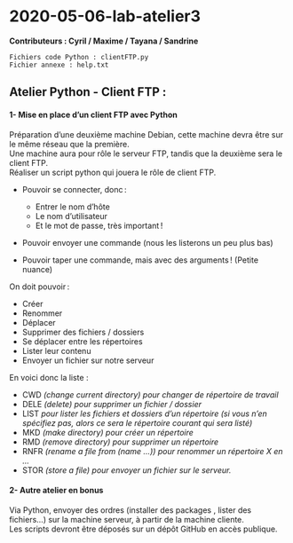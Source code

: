 # 2020-05-06-lab-atelier3

**Contributeurs : Cyril / Maxime / Tayana / Sandrine**


```
Fichiers code Python : clientFTP.py
Fichier annexe : help.txt
```

## Atelier Python - Client FTP :

#### 1- Mise en place d’un client FTP avec Python

<p> Préparation d’une deuxième machine Debian, cette machine devra être sur le même réseau que la première. <br> 
Une machine aura pour rôle le serveur FTP, tandis que la deuxième sera le client FTP. <br> 
Réaliser un script python qui jouera le rôle de client FTP.</p>

- Pouvoir se connecter, donc :
    * Entrer le nom d’hôte
    * Le nom d’utilisateur
    * Et le mot de passe, très important !

- Pouvoir envoyer une commande (nous les listerons un peu plus bas)
- Pouvoir taper une commande, mais avec des arguments ! (Petite nuance)


On doit pouvoir :
- Créer
- Renommer
- Déplacer
- Supprimer des fichiers / dossiers
- Se déplacer entre les répertoires
- Lister leur contenu
- Envoyer un fichier sur notre serveur

En voici donc la liste :
- CWD *(change current directory) pour changer de répertoire de travail*
- DELE *(delete) pour supprimer un fichier / dossier*
- LIST *pour lister les fichiers et dossiers d’un répertoire (si vous n’en spécifiez pas, alors ce sera le répertoire courant qui sera listé)*
- MKD *(make directory) pour créer un répertoire*
- RMD *(remove directory) pour supprimer un répertoire*
- RNFR *(rename a file from (name …)) pour renommer un répertoire X en …*
- STOR *(store a file) pour envoyer un fichier sur le serveur.*

#### 2- Autre atelier en bonus

<p> Via Python, envoyer des ordres (installer des packages , lister des fichiers…) sur la machine serveur, à partir de la machine cliente. 
<br> Les scripts devront être déposés sur un dépôt GitHub en accès publique. </p>
